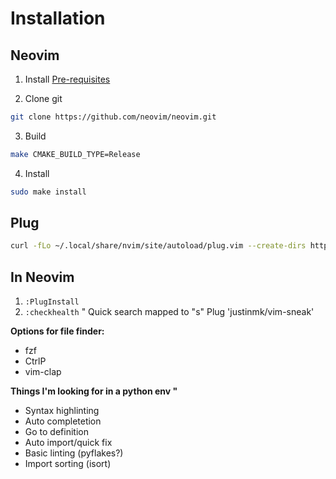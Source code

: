 # Installation

## Neovim

1. Install [Pre-requisites](https://github.com/neovim/neovim/wiki/Building-Neovim#ubuntu--debian)

2. Clone git

```bash
git clone https://github.com/neovim/neovim.git
```

3. Build

```bash
make CMAKE_BUILD_TYPE=Release
```

4. Install

```bash
sudo make install
```

## Plug

```bash
curl -fLo ~/.local/share/nvim/site/autoload/plug.vim --create-dirs https://raw.githubusercontent.com/junegunn/vim-plug/master/plug.vim
```

## In Neovim

1. `:PlugInstall`
2. `:checkhealth`
" Quick search mapped to "s"
Plug 'justinmk/vim-sneak'

__Options for file finder:__

- fzf
- CtrlP
- vim-clap

__Things I'm looking for in a python env "__

- Syntax highlinting
- Auto completetion
- Go to definition
- Auto import/quick fix
- Basic linting (pyflakes?)
- Import sorting (isort)

